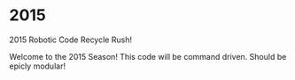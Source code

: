 2015
====

2015 Robotic Code
Recycle Rush!

Welcome to the 2015 Season!
This code will be command driven. Should be epicly modular!